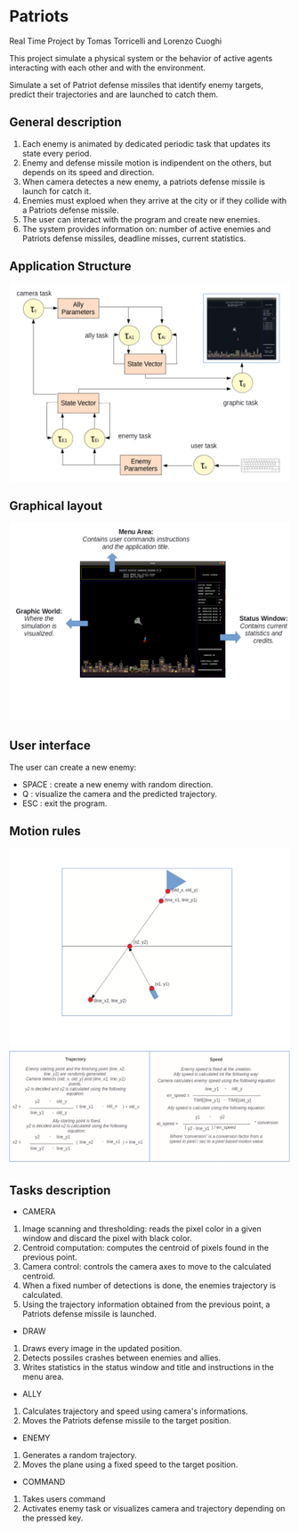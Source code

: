 ﻿# Patriots
Real Time Project by Tomas Torricelli and Lorenzo Cuoghi

This project simulate a physical system or the behavior of active agents interacting with each other and with the environment.

Simulate a set of Patriot defense missiles that identify enemy targets, predict their trajectories and are launched to catch them.

## General description
1. Each enemy is animated by dedicated periodic task that updates its state every period.
2. Enemy and defense missile motion is indipendent on the others, but depends on its speed and direction.
3. When camera detectes a new enemy, a patriots defense missile is launch for catch it.
4. Enemies must exploed when they arrive at the city or if they collide with a Patriots defense missile.
5. The user can interact with the program and create new enemies.
6. The system provides information on: number of active enemies and Patriots defense missiles, deadline misses, current statistics.

## Application Structure
![alt text](https://github.com/212622/RealTimeProject/blob/master/README/Applicationstructure.png)

## Graphical layout
![alt text](https://github.com/212622/RealTimeProject/blob/master/README/Graphicallayout.png)

## User interface
The user can create a new enemy:
- SPACE : create a new enemy with random direction.
- Q : visualize the camera and the predicted trajectory.
- ESC : exit the program.

## Motion rules
![alt text](https://github.com/212622/RealTimeProject/blob/master/README/Motionrules.png)
![alt text](https://github.com/212622/RealTimeProject/blob/master/README/Motionrules2.png)

## Tasks description
- CAMERA
1. Image scanning and thresholding: reads the pixel color in a given window and discard the pixel with black color.
2. Centroid computation: computes the centroid of pixels found in the previous point.
3. Camera control: controls the camera axes to move to the calculated centroid.
4. When a fixed number of detections is done, the enemies trajectory is calculated.
5. Using the trajectory information obtained from the previous point, a Patriots defense missile is launched.

- DRAW
1. Draws every image in the updated position.
2. Detects possiles crashes between enemies and allies.
3. Writes statistics in the status window and title and instructions in the menu area.

- ALLY
1. Calculates trajectory and speed using camera's informations.
2. Moves the Patriots defense missile to the target position.

- ENEMY
1. Generates a random trajectory.
2. Moves the plane using a fixed speed to the target position.

- COMMAND
1. Takes users command
2. Activates enemy task or visualizes camera and trajectory depending on the pressed key.

##
	
